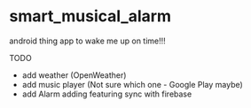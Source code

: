 # smart_musical_alarm
android thing app to wake me up on time!!!

TODO
- add weather (OpenWeather)
- add music player (Not sure which one - Google Play maybe)
- add Alarm adding featuring sync with firebase
